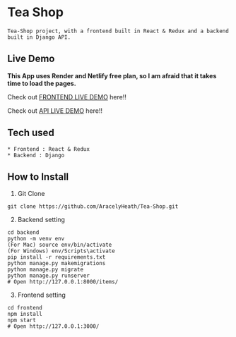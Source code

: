 # Tea Shop

```
Tea-Shop project, with a frontend built in React & Redux and a backend built in Django API.
```

## Live Demo

**This App uses Render and Netlify free plan, so I am afraid that it takes time to load the pages.**

Check out [FRONTEND LIVE DEMO](https://trteashop.netlify.app/) here!!

Check out [API LIVE DEMO](https://teashop-backend.onrender.com) here!!

## Tech used

```
* Frontend : React & Redux
* Backend : Django
```

## How to Install

1. Git Clone

```
git clone https://github.com/AracelyHeath/Tea-Shop.git
```

2. Backend setting

```
cd backend
python -m venv env
(For Mac) source env/bin/activate
(For Windows) env/Scripts\activate
pip install -r requirements.txt
python manage.py makemigrations
python manage.py migrate
python manage.py runserver
# Open http://127.0.0.1:8000/items/
```

3. Frontend setting

```
cd frontend
npm install
npm start
# Open http://127.0.0.1:3000/
```
